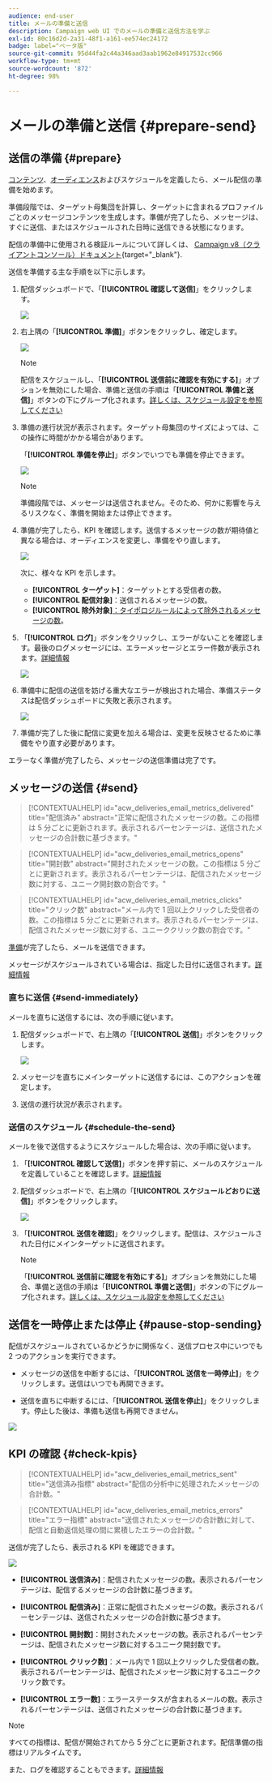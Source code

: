 ```yaml
---
audience: end-user
title: メールの準備と送信
description: Campaign web UI でのメールの準備と送信方法を学ぶ
exl-id: 80c16d2d-2a31-48f1-a161-ee574ec24172
badge: label="ベータ版"
source-git-commit: 95d44fa2c44a346aad3aab1962e84917532cc966
workflow-type: tm+mt
source-wordcount: '872'
ht-degree: 98%

---
```



# メールの準備と送信 {#prepare-send}

## 送信の準備 {#prepare}

[コンテンツ](../content/edit-content.md)、[オーディエンス](../audience/add-audience.md)およびスケジュールを定義したら、メール配信の準備を始めます。

準備段階では、ターゲット母集団を計算し、ターゲットに含まれるプロファイルごとのメッセージコンテンツを生成します。準備が完了したら、メッセージは、すぐに送信、またはスケジュールされた日時に送信できる状態になります。

配信の準備中に使用される検証ルールについて詳しくは、 [Campaign v8（クライアントコンソール）ドキュメント](https://experienceleague.adobe.com/docs/campaign/campaign-v8/campaigns/send/validate/delivery-analysis.html?lang=ja){target="_blank"}.

送信を準備する主な手順を以下に示します。

1. 配信ダッシュボードで、「**[!UICONTROL 確認して送信]**」をクリックします。

   ![](assets/email-review-and-send.png)


1. 右上隅の「**[!UICONTROL 準備]**」ボタンをクリックし、確定します。

   ![](assets/email-prepare.png)

   >[!NOTE]
   >
   >配信をスケジュールし、「**[!UICONTROL 送信前に確認を有効にする]**」オプションを無効にした場合、準備と送信の手順は「**[!UICONTROL 準備と送信]**」ボタンの下にグループ化されます。[詳しくは、スケジュール設定を参照してください](../email/create-email.md#schedule)

1. 準備の進行状況が表示されます。ターゲット母集団のサイズによっては、この操作に時間がかかる場合があります。

   「**[!UICONTROL 準備を停止]**」ボタンでいつでも準備を停止できます。

   ![](assets/email-stop-preparation.png)

   >[!NOTE]
   >準備段階では、メッセージは送信されません。そのため、何かに影響を与えるリスクなく、準備を開始または停止できます。

1. 準備が完了したら、KPI を確認します。送信するメッセージの数が期待値と異なる場合は、オーディエンスを変更し、準備をやり直します。

   ![](assets/email-preparation-complete.png)

   次に、様々な KPI を示します。

   * **[!UICONTROL ターゲット]**：ターゲットとする受信者の数。
   * **[!UICONTROL 配信対象]**：送信されるメッセージの数。
   * **[!UICONTROL 除外対象]**[：タイポロジルールによって除外されるメッセージの数](../advanced-settings/delivery-settings.md#typology)。

1. 「**[!UICONTROL ログ]**」ボタンをクリックし、エラーがないことを確認します。最後のログメッセージには、エラーメッセージとエラー件数が表示されます。[詳細情報](delivery-logs.md)

   ![](assets/email-prepare-logs.png)

1. 準備中に配信の送信を妨げる重大なエラーが検出された場合、準備ステータスは配信ダッシュボードに失敗と表示されます。

   ![](assets/email-prepare-error.png)

1. 準備が完了した後に配信に変更を加える場合は、変更を反映させるために準備をやり直す必要があります。

エラーなく準備が完了したら、メッセージの送信準備は完了です。

## メッセージの送信 {#send}

>[!CONTEXTUALHELP]
>id="acw_deliveries_email_metrics_delivered"
>title="配信済み"
>abstract="正常に配信されたメッセージの数。この指標は 5 分ごとに更新されます。表示されるパーセンテージは、送信されたメッセージの合計数に基づきます。"

>[!CONTEXTUALHELP]
>id="acw_deliveries_email_metrics_opens"
>title="開封数"
>abstract="開封されたメッセージの数。この指標は 5 分ごとに更新されます。表示されるパーセンテージは、配信されたメッセージ数に対する、ユニーク開封数の割合です。"

>[!CONTEXTUALHELP]
>id="acw_deliveries_email_metrics_clicks"
>title="クリック数"
>abstract="メール内で 1 回以上クリックした受信者の数。この指標は 5 分ごとに更新されます。表示されるパーセンテージは、配信されたメッセージ数に対する、ユニーククリック数の割合です。"

[準備](#prepare)が完了したら、メールを送信できます。

メッセージがスケジュールされている場合は、指定した日付に送信されます。[詳細情報](#schedule-the-send)

### 直ちに送信 {#send-immediately}

メールを直ちに送信するには、次の手順に従います。

1. 配信ダッシュボードで、右上隅の「**[!UICONTROL 送信]**」ボタンをクリックします。

   ![](assets/email-send.png)

1. メッセージを直ちにメインターゲットに送信するには、このアクションを確定します。

1. 送信の進行状況が表示されます。

### 送信のスケジュール {#schedule-the-send}

メールを後で送信するようにスケジュールした場合は、次の手順に従います。

1. 「**[!UICONTROL 確認して送信]**」ボタンを押す前に、メールのスケジュールを定義していることを確認します。[詳細情報](../email/create-email.md#schedule)

1. 配信ダッシュボードで、右上隅の「**[!UICONTROL スケジュールどおりに送信]**」ボタンをクリックします。

   ![](assets/email-send-as-scheduled.png)

1. 「**[!UICONTROL 送信を確認]**」をクリックします。配信は、スケジュールされた日付にメインターゲットに送信されます。

   >[!NOTE]
   >
   >「**[!UICONTROL 送信前に確認を有効にする]**」オプションを無効にした場合、準備と送信の手順は「**[!UICONTROL 準備と送信]**」ボタンの下にグループ化されます。[詳しくは、スケジュール設定を参照してください](../email/create-email.md#schedule)

## 送信を一時停止または停止 {#pause-stop-sending}

配信がスケジュールされているかどうかに関係なく、送信プロセス中にいつでも 2 つのアクションを実行できます。

* メッセージの送信を中断するには、「**[!UICONTROL 送信を一時停止]**」をクリックします。送信はいつでも再開できます。

* 送信を直ちに中断するには、「**[!UICONTROL 送信を停止]**」をクリックします。停止した後は、準備も送信も再開できません。

![](assets/email-send-pause-or-stop.png)

## KPI の確認 {#check-kpis}

>[!CONTEXTUALHELP]
>id="acw_deliveries_email_metrics_sent"
>title="送信済み指標"
>abstract="配信の分析中に処理されたメッセージの合計数。"

>[!CONTEXTUALHELP]
>id="acw_deliveries_email_metrics_errors"
>title="エラー指標"
>abstract="送信されたメッセージの合計数に対して、配信と自動返信処理の間に累積したエラーの合計数。"

送信が完了したら、表示される KPI を確認できます。

![](assets/email-send-kpis.png)

* **[!UICONTROL 送信済み]**：配信されたメッセージの数。表示されるパーセンテージは、配信するメッセージの合計数に基づきます。

* **[!UICONTROL 配信済み]**：正常に配信されたメッセージの数。表示されるパーセンテージは、送信されたメッセージの合計数に基づきます。

* **[!UICONTROL 開封数]**：開封されたメッセージの数。表示されるパーセンテージは、配信されたメッセージ数に対するユニーク開封数です。

* **[!UICONTROL クリック数]**：メール内で 1 回以上クリックした受信者の数。表示されるパーセンテージは、配信されたメッセージ数に対するユニーククリック数です。

* **[!UICONTROL エラー数]**：エラーステータスが含まれるメールの数。表示されるパーセンテージは、送信されたメッセージの合計数に基づきます。

>[!NOTE]
>
>すべての指標は、配信が開始されてから 5 分ごとに更新されます。配信準備の指標はリアルタイムです。

また、ログを確認することもできます。[詳細情報](delivery-logs.md)
